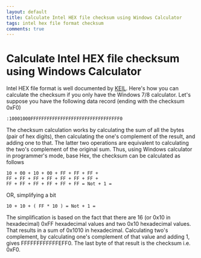 ```yaml
---
layout: default
title: Calculate Intel HEX file checksum using Windows Calculator
tags: intel hex file format checksum
comments: true
---
```

# Calculate Intel HEX file checksum using Windows Calculator

Intel HEX file format is well documented by [KEIL](http://www.keil.com/support/docs/1584/). Here's how you can calculate the checksum if you only have the Windows 7/8 calculator. Let's suppose you have the following data record (ending with the checksum 0xF0)

```text
:10001000FFFFFFFFFFFFFFFFFFFFFFFFFFFFFFFFF0
```

The checksum calculation works by calculating the sum of all the bytes (pair of hex digits), then calculating the one's complement of the result, and adding one to that. The latter two operations are equivalent to calculating the two's complement of the original sum. Thus, using Windows calculator in programmer's mode, base Hex, the checksum can be calculated as follows

```text
10 + 00 + 10 + 00 + FF + FF + FF + 
FF + FF + FF + FF + FF + FF + FF + 
FF + FF + FF + FF + FF + FF = Not + 1 =
```

OR, simplifying a bit

```text
10 + 10 + ( FF * 10 ) = Not + 1 =
```

The simplification is based on the fact that there are 16 (or 0x10 in hexadecimal) 0xFF hexadecimal values and two 0x10 hexadecimal values. That results in a sum of 0x1010 in hexadecimal. Calculating two's complement, by calculating one's complement of that value and adding 1, gives FFFFFFFFFFFFEFF0\. The last byte of that result is the checksum i.e. 0xF0.
